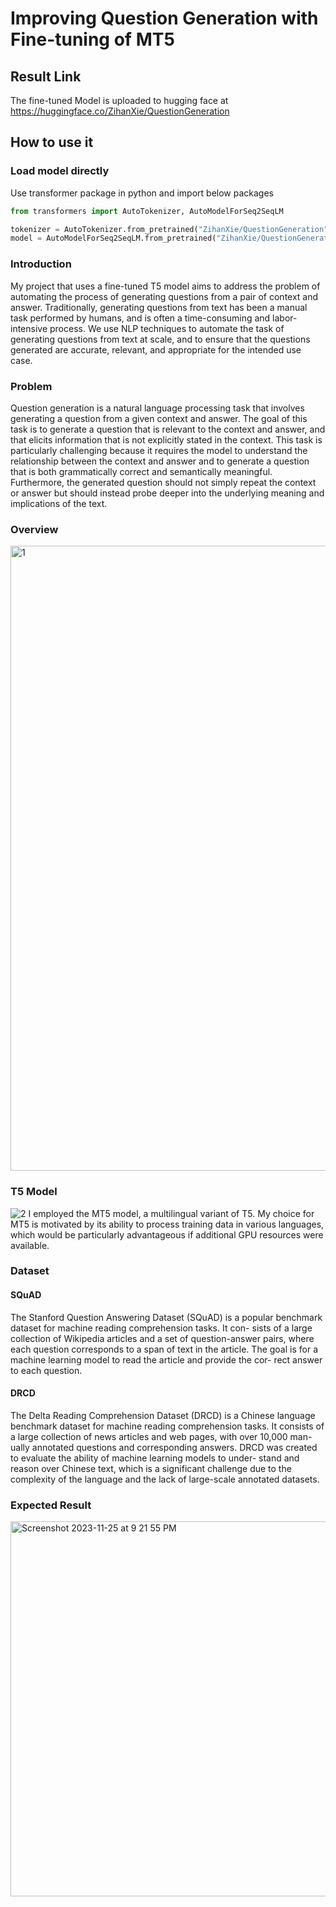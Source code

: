 # Improving Question Generation with Fine-tuning of MT5

## Result Link
The fine-tuned Model is uploaded to hugging face at https://huggingface.co/ZihanXie/QuestionGeneration

## How to use it
### Load model directly
Use transformer package in python and import below packages
```python
from transformers import AutoTokenizer, AutoModelForSeq2SeqLM

tokenizer = AutoTokenizer.from_pretrained("ZihanXie/QuestionGeneration")
model = AutoModelForSeq2SeqLM.from_pretrained("ZihanXie/QuestionGeneration")
```

### Introduction
My project that uses a fine-tuned T5 model aims to address the problem of automating the process of generating questions from a pair of context and answer. Traditionally, generating questions from text has been a manual task performed by humans, and is often a time-consuming and labor-intensive process. We use NLP techniques to automate the task of generating questions from text at scale, and to ensure that the questions generated are accurate, relevant, and appropriate for the intended use case.

### Problem
Question generation is a natural language processing task that involves generating a question from a given context and answer. The goal of this task is to generate a question that is relevant to the context and answer, and that elicits information that is not explicitly stated in the context. This task is particularly challenging because it requires the model to understand the relationship between the context and answer and to generate a question that is both grammatically correct and semantically meaningful. Furthermore, the generated question should not simply repeat the context or answer but should instead probe deeper into the underlying meaning and implications of the text.

### Overview
<img width="1000" alt="1" src="https://github.com/ZihanXie/CSCI596_Final_Project/assets/112039431/1b676dfe-6069-4fe0-94c4-854b8d34c8a8">

### T5 Model
![2](https://github.com/ZihanXie/CSCI596_Final_Project/assets/112039431/f1a09924-9fd4-4d90-ac1c-a25e3321ba3d)
I employed the MT5 model, a multilingual variant of T5. My choice for MT5 is motivated by its ability to process training data in various languages, which would be particularly advantageous if additional GPU resources were available.

### Dataset
#### SQuAD
The Stanford Question Answering Dataset (SQuAD) is a popular benchmark dataset for machine reading comprehension tasks. It con- sists of a large collection of Wikipedia articles and a set of question-answer pairs, where each question corresponds to a span of text in the article. The goal is for a machine learning model to read the article and provide the cor- rect answer to each question.
#### DRCD
The Delta Reading Comprehension Dataset (DRCD) is a Chinese language benchmark dataset for machine reading comprehension tasks. It consists of a large collection of news articles and web pages, with over 10,000 man- ually annotated questions and corresponding answers. DRCD was created to evaluate the ability of machine learning models to under- stand and reason over Chinese text, which is a significant challenge due to the complexity of the language and the lack of large-scale annotated datasets.

### Expected Result
<img width="600" alt="Screenshot 2023-11-25 at 9 21 55 PM" src="https://github.com/ZihanXie/CSCI596_Final_Project/assets/112039431/26c50e28-4e68-4b34-9f85-cf52970376ff">

